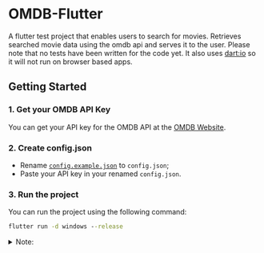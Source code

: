 # OMDB-Flutter

A flutter test project that enables users to search for movies. Retrieves searched movie data using the omdb api and serves it to the user. Please note that no tests have been written for the code yet. It also uses [dart:io](https://api.dart.dev/stable/2.19.2/dart-io/dart-io-library.html) so it will not run on browser based apps.

## Getting Started

### 1. Get your OMDB API Key

You can get your API key for the OMDB API at the [OMDB Website](https://www.omdbapi.com/apikey.aspx).

### 2. Create config.json

- Rename [`config.example.json`](./config.example.json) to `config.json`;
- Paste your API key in your renamed `config.json`.

### 3. Run the project

You can run the project using the following command:

```cmd
flutter run -d windows --release
```

<details>
  <summary>Note:</summary>
  As of right now, the project will not work for browser based apps.
</details>
